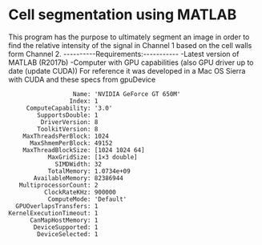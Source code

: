 # Cell segmentation using MATLAB

This program has the purpose to ultimately segment an image in order
to find the relative intensity of the signal in Channel 1 based on the
cell walls form Channel 2.
----------Requirements:-----------
-Latest version of MATLAB (R2017b)
-Computer with GPU capabilities (also GPU driver up to date (update CUDA))
For reference it was developed in 
a Mac OS Sierra with CUDA and these specs from gpuDevice
 
                      Name: 'NVIDIA GeForce GT 650M'
                     Index: 1
         ComputeCapability: '3.0'
            SupportsDouble: 1
             DriverVersion: 8
            ToolkitVersion: 8
        MaxThreadsPerBlock: 1024
          MaxShmemPerBlock: 49152
        MaxThreadBlockSize: [1024 1024 64]
               MaxGridSize: [1×3 double]
                 SIMDWidth: 32
               TotalMemory: 1.0734e+09
           AvailableMemory: 82386944
       MultiprocessorCount: 2
              ClockRateKHz: 900000
               ComputeMode: 'Default'
      GPUOverlapsTransfers: 1
    KernelExecutionTimeout: 1
          CanMapHostMemory: 1
           DeviceSupported: 1
            DeviceSelected: 1

